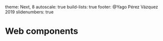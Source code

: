 theme: Next, 8
autoscale: true
build-lists: true
footer: @Yago Pérez Vázquez 2019
slidenumbers: true

# Web components

